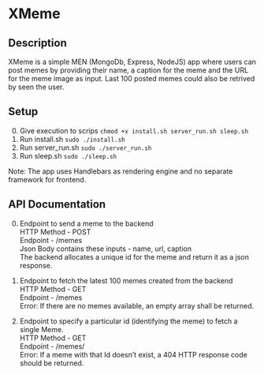 # XMeme

## Description

XMeme is a simple MEN (MongoDb, Express, NodeJS) app where users can post memes by providing their name, a caption for the meme and the URL for the meme image as input. Last 100 posted memes could also be retrived by seen the user.

## Setup

0. Give execution to scrips `chmod +x install.sh server_run.sh sleep.sh`
1. Run install.sh `sudo ./install.sh`
2. Run server_run.sh `sudo ./server_run.sh`
3. Run sleep.sh `sudo ./sleep.sh`

Note: The app uses Handlebars as rendering engine and no separate framework for frontend.

## API Documentation

0. Endpoint to send a meme to the backend  
   HTTP Method - POST  
   Endpoint - /memes  
   Json Body contains these inputs - name, url, caption  
   The backend allocates a unique id for the meme and return it as a json response.  
  
1. Endpoint to fetch the latest 100 memes created from the backend  
   HTTP Method - GET  
   Endpoint - /memes  
   Error: If there are no memes available, an empty array shall be returned.  
  
2. Endpoint to specify a particular id (identifying the meme) to fetch a single Meme.  
   HTTP Method - GET  
   Endpoint - /memes/<id>  
   Error: If a meme with that Id doesn’t exist, a 404 HTTP response code should be returned.  
     

